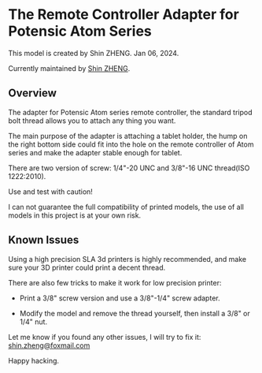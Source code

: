 # The Remote Controller Adapter for Potensic Atom Series

This model is created by Shin ZHENG. Jan 06, 2024.

Currently maintained by [Shin ZHENG](shin.zheng@foxmail.com).

## Overview

The adapter for Potensic Atom series remote controller, the standard tripod bolt thread allows you to attach any thing you want.

The main purpose of the adapter is attaching a tablet holder, the hump on the right bottom side could fit into the hole on the remote controller of Atom series and make the adapter stable enough for tablet.

There are two version of screw: 1/4"-20 UNC and 3/8"-16 UNC thread(ISO 1222:2010). 

Use and test with caution!

I can not guarantee the full compatibility of printed models, the use of all models in this project is at your own risk.

## Known Issues

Using a high precision SLA 3d printers is highly recommended, and make sure your 3D printer could print a decent thread.

There are also few tricks to make it work for low precision printer:

- Print a 3/8" screw version and use a 3/8"-1/4" screw adapter.

- Modify the model and remove the thread yourself, then install a 3/8" or 1/4" nut.

Let me know if you found any other issues, I will try to fix it: shin.zheng@foxmail.com

Happy hacking.
